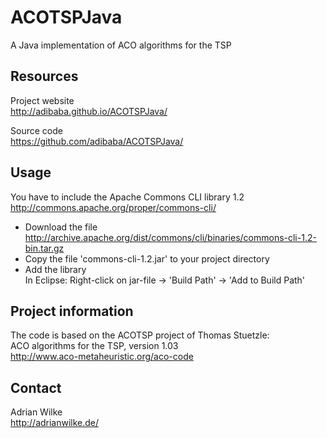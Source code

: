 ACOTSPJava
==========

A Java implementation of ACO algorithms for the TSP  



Resources
---------

Project website  
http://adibaba.github.io/ACOTSPJava/

Source code  
https://github.com/adibaba/ACOTSPJava/



Usage
-----

You have to include the Apache Commons CLI library 1.2  
http://commons.apache.org/proper/commons-cli/

- Download the file  
http://archive.apache.org/dist/commons/cli/binaries/commons-cli-1.2-bin.tar.gz
- Copy the file 'commons-cli-1.2.jar' to your project directory
- Add the library  
In Eclipse: Right-click on jar-file -> 'Build Path' -> 'Add to Build Path'



Project information
-------------------

The code is based on the ACOTSP project of Thomas Stuetzle:  
ACO algorithms for the TSP, version 1.03  
http://www.aco-metaheuristic.org/aco-code



Contact
-------

Adrian Wilke  
http://adrianwilke.de/